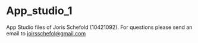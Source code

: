 # App_studio_1
App Studio files of Joris Schefold (10421092). For questions please send an email to joirsschefol@gmail.com
